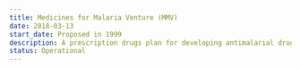 ```yaml
---
title: Medicines for Malaria Venture (MMV)
date: 2018-03-13
start_date: Proposed in 1999
description: A prescription drugs plan for developing antimalarial drugs.
status: Operational
---
```

